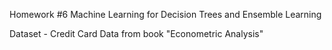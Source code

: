 Homework #6 Machine Learning for Decision Trees and Ensemble Learning

Dataset - Credit Card Data from book "Econometric Analysis"
